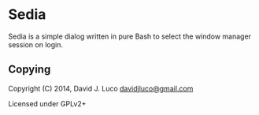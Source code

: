 Sedia
=====

Sedia is a simple dialog written in pure Bash to select the window manager session on login.

Copying
-------

Copyright (C) 2014, David J. Luco <davidjluco@gmail.com>

Licensed under GPLv2+
